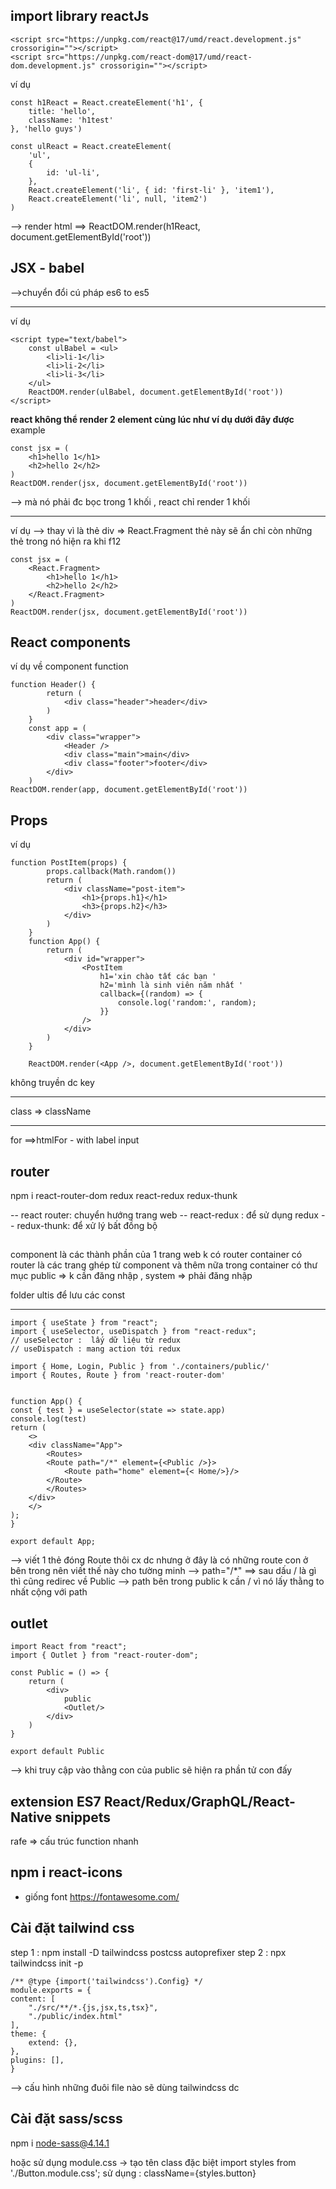 ## import library reactJs

    <script src="https://unpkg.com/react@17/umd/react.development.js" crossorigin=""></script>
    <script src="https://unpkg.com/react-dom@17/umd/react-dom.development.js" crossorigin=""></script>
ví dụ

    const h1React = React.createElement('h1', {
        title: 'hello',
        className: 'h1test'
    }, 'hello guys')

    const ulReact = React.createElement(
        'ul',
        {
            id: 'ul-li',
        },
        React.createElement('li', { id: 'first-li' }, 'item1'),
        React.createElement('li', null, 'item2')
    )
--> render html ==> ReactDOM.render(h1React, document.getElementById('root'))

## JSX - babel
-->chuyển đổi cú pháp es6 to es5 
***
ví dụ

    <script type="text/babel">
        const ulBabel = <ul>
            <li>li-1</li>
            <li>li-2</li>
            <li>li-3</li>
        </ul>
        ReactDOM.render(ulBabel, document.getElementById('root'))
    </script>

**react không thể render 2 element cùng lúc như ví dụ dưới đây được**
example

    const jsx = (
        <h1>hello 1</h1>
        <h2>hello 2</h2>
    )
    ReactDOM.render(jsx, document.getElementById('root'))

--> mà nó phải đc bọc trong 1 khối , react chỉ render 1 khối 
***
ví dụ --> thay vì là thẻ div => React.Fragment thẻ này sẽ ẩn chỉ còn những thẻ trong nó hiện ra khi f12

    const jsx = (
        <React.Fragment>
            <h1>hello 1</h1>
            <h2>hello 2</h2>
        </React.Fragment>
    )
    ReactDOM.render(jsx, document.getElementById('root'))

## React components
ví dụ về component function

    function Header() {
            return (
                <div class="header">header</div>
            )
        }
        const app = (
            <div class="wrapper">
                <Header />
                <div class="main">main</div>
                <div class="footer">footer</div>
            </div>
        )
    ReactDOM.render(app, document.getElementById('root'))

## Props
ví dụ

    function PostItem(props) {
            props.callback(Math.random())
            return (
                <div className="post-item">
                    <h1>{props.h1}</h1>
                    <h3>{props.h2}</h3>
                </div>
            )
        }
        function App() {
            return (
                <div id="wrapper">
                    <PostItem
                        h1='xin chào tất các bạn '
                        h2='mình là sinh viên năm nhất '
                        callback={(random) => {
                            console.log('random:', random);
                        }}
                    />
                </div>
            )
        }

        ReactDOM.render(<App />, document.getElementById('root'))
 không truyền dc key
 ***
 class => className
 ***
for ==>htmlFor - with label input


## router 
npm i react-router-dom redux react-redux redux-thunk

-- react router: chuyển hướng trang web
-- react-redux : để sử dụng redux
-- redux-thunk: để xử lý bất đồng bộ

##
component là các thành phần của 1 trang web k có router
container có router là các trang ghép từ component và thêm nữa
trong container có thư mục public => k cần đăng nhập  , system => phải đăng nhập

folder ultis để lưu các const 

***

    import { useState } from "react";
    import { useSelector, useDispatch } from "react-redux";
    // useSelector :  lấy dữ liệu từ redux
    // useDispatch : mang action tới redux

    import { Home, Login, Public } from './containers/public/'
    import { Routes, Route } from 'react-router-dom'


    function App() {
    const { test } = useSelector(state => state.app)
    console.log(test)
    return (
        <>
        <div className="App">
            <Routes>
            <Route path="/*" element={<Public />}>
                <Route path="home" element={< Home/>}/>
            </Route>
            </Routes>
        </div>
        </>
    );
    }

    export default App;


--> viết 1 thẻ đóng Route thôi cx dc nhưng ở đây là có những route con ở bên trong nên viết thế này cho tường minh
--> path="/*" ==> sau dấu / là gì thì cũng redirec về Public 
--> path bên trong public k cần / vì nó lấy thằng to nhất cộng với path 

## outlet

    import React from "react";
    import { Outlet } from "react-router-dom";

    const Public = () => {
        return (
            <div>
                public
                <Outlet/>
            </div>
        )
    }

    export default Public
--> khi truy cập vào thằng con của public sẽ hiện ra phần tử con đấy

## extension ES7 React/Redux/GraphQL/React-Native snippets
rafe => cấu trúc function nhanh

## npm i react-icons 
- giống font https://fontawesome.com/

## Cài đặt tailwind css 
step 1 : npm install -D tailwindcss postcss autoprefixer 
step 2 : npx tailwindcss init -p

    /** @type {import('tailwindcss').Config} */
    module.exports = {
    content: [
        "./src/**/*.{js,jsx,ts,tsx}",
        "./public/index.html"
    ],
    theme: {
        extend: {},
    },
    plugins: [],
    }
--> cấu hình những đuôi file nào sẽ dùng tailwindcss dc

## Cài đặt sass/scss
npm i node-sass@4.14.1

hoặc sử dụng module.css -> tạo tên class đặc biệt
import styles from './Button.module.css'; 
sử dụng : className={styles.button}